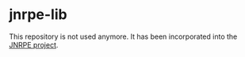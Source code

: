 # jnrpe-lib
This repository is not used anymore. 
It has been incorporated into the [JNRPE project](https://github.com/ziccardi/jnrpe).
